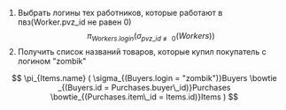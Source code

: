 1) Выбрать логины тех работников, которые работают в пвз(Worker.pvz_id не равен 0)
$$
\pi _{Workers.login} (\sigma _{pvz\_id\not\equiv0}(Workers))
$$
2) Получить список названий товаров, которые купил покупатель с логином "zombik"

$$
\pi_{Items.name} (
    \sigma_{(Buyers.login = "zombik")}Buyers
    \bowtie _{(Buyers.id = Purchases.buyer\_id)}Purchases
    \bowtie_{(Purchases.item\_id = Items.id)}Items
)
$$